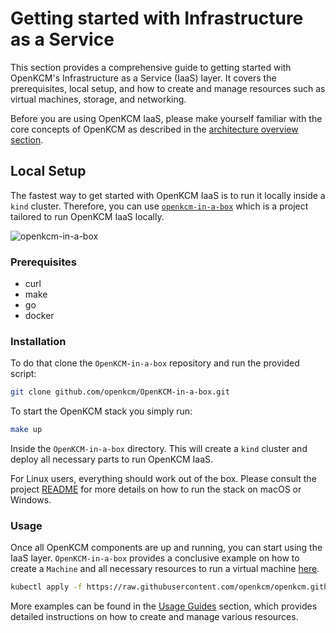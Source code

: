 # Getting started with Infrastructure as a Service

This section provides a comprehensive guide to getting started with OpenKCM's Infrastructure as a Service (IaaS) layer. 
It covers the prerequisites, local setup, and how to create and manage resources such as virtual machines, storage, 
and networking.

Before you are using OpenKCM IaaS, please make yourself familiar with the core concepts of OpenKCM as described in the
[architecture overview section](/iaas/architecture/).

## Local Setup

The fastest way to get started with OpenKCM IaaS is to run it locally inside a `kind` cluster. Therefore, you can use
[`openkcm-in-a-box`](https://github.com/openkcm/openkcm-in-a-box) which is a project tailored to run OpenKCM IaaS locally. 

![openkcm-in-a-box](/openkcm-in-a-box.png)

### Prerequisites

- curl
- make 
- go
- docker

### Installation

To do that clone the `OpenKCM-in-a-box` repository and run the provided script:

```bash
git clone github.com/openkcm/OpenKCM-in-a-box.git
```

To start the OpenKCM stack you simply run:

```bash
make up
```

Inside the `OpenKCM-in-a-box` directory. This will create a `kind` cluster and deploy all necessary parts to run 
OpenKCM IaaS.

For Linux users, everything should work out of the box. Please consult the project [README](https://github.com/openkcm/OpenKCM-in-a-box/blob/main/README.md) 
for more details on how to run the stack on macOS or Windows.

### Usage

Once all OpenKCM components are up and running, you can start using the IaaS layer. `OpenKCM-in-a-box` provides a 
conclusive example on how to create a `Machine` and all necessary resources to run a virtual machine [here](https://github.com/openkcm/OpenKCM-in-a-box/blob/main/examples/machine/machine.yaml).

```bash
kubectl apply -f https://raw.githubusercontent.com/openkcm/openkcm.github.io/refs/heads/main/examples/machine/machine.yaml
```

More examples can be found in the [Usage Guides](/iaas/usage-guides/) section, which provides detailed instructions on 
how to create and manage various resources.
